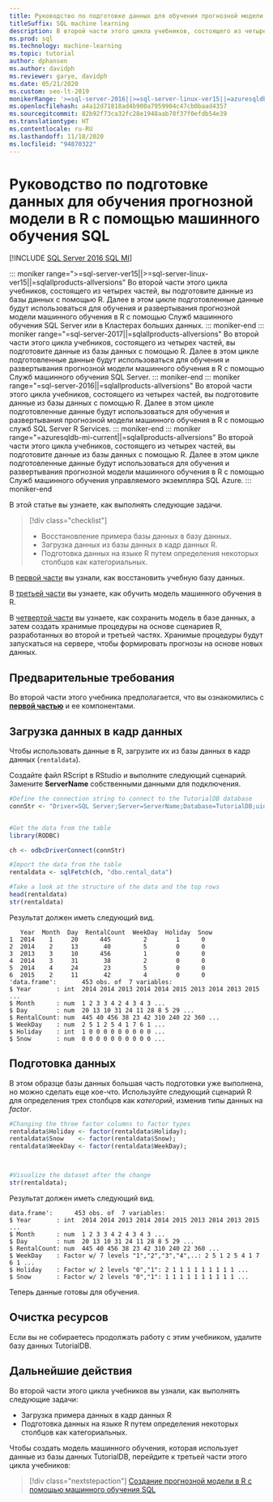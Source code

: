 ```yaml
---
title: Руководство по подготовке данных для обучения прогнозной модели на языке R
titleSuffix: SQL machine learning
description: В второй части этого цикла учебников, состоящего из четырех частей, вы подготовите данные для обучения прогнозной модели в R с помощью машинного обучения SQL.
ms.prod: sql
ms.technology: machine-learning
ms.topic: tutorial
author: dphansen
ms.author: davidph
ms.reviewer: garye, davidph
ms.date: 05/21/2020
ms.custom: seo-lt-2019
monikerRange: '>=sql-server-2016||>=sql-server-linux-ver15||=azuresqldb-mi-current||=sqlallproducts-allversions'
ms.openlocfilehash: a4a12d71818ad4b900a7959904c47cb0baad4357
ms.sourcegitcommit: 82b92f73ca32fc28e1948aab70f37f0efdb54e39
ms.translationtype: HT
ms.contentlocale: ru-RU
ms.lasthandoff: 11/18/2020
ms.locfileid: "94870322"
---
```

# <a name="tutorial-prepare-data-to-train-a-predictive-model-in-r-with-sql-machine-learning"></a>Руководство по подготовке данных для обучения прогнозной модели в R с помощью машинного обучения SQL
[!INCLUDE [SQL Server 2016 SQL MI](../../includes/applies-to-version/sqlserver2016-asdbmi.md)]

::: moniker range=">=sql-server-ver15||>=sql-server-linux-ver15||=sqlallproducts-allversions"
Во второй части этого цикла учебников, состоящего из четырех частей, вы подготовите данные из базы данных с помощью R. Далее в этом цикле подготовленные данные будут использоваться для обучения и развертывания прогнозной модели машинного обучения в R с помощью Служб машинного обучения SQL Server или в Кластерах больших данных.
::: moniker-end
::: moniker range="=sql-server-2017||=sqlallproducts-allversions"
Во второй части этого цикла учебников, состоящего из четырех частей, вы подготовите данные из базы данных с помощью R. Далее в этом цикле подготовленные данные будут использоваться для обучения и развертывания прогнозной модели машинного обучения в R с помощью Служб машинного обучения SQL Server.
::: moniker-end
::: moniker range="=sql-server-2016||=sqlallproducts-allversions"
Во второй части этого цикла учебников, состоящего из четырех частей, вы подготовите данные из базы данных с помощью R. Далее в этом цикле подготовленные данные будут использоваться для обучения и развертывания прогнозной модели машинного обучения в R с помощью служб SQL Server R Services.
::: moniker-end
::: moniker range="=azuresqldb-mi-current||=sqlallproducts-allversions"
Во второй части этого цикла учебников, состоящего из четырех частей, вы подготовите данные из базы данных с помощью R. Далее в этом цикле подготовленные данные будут использоваться для обучения и развертывания прогнозной модели машинного обучения в R с помощью Служб машинного обучения управляемого экземпляра SQL Azure.
::: moniker-end

В этой статье вы узнаете, как выполнять следующие задачи.

> [!div class="checklist"]
> * Восстановление примера базы данных в базу данных.
> * Загрузка данных из базы данных в кадр данных R.
> * Подготовка данных на языке R путем определения некоторых столбцов как категориальных.

В [первой части](r-predictive-model-introduction.md) вы узнали, как восстановить учебную базу данных.

В [третьей части](r-predictive-model-train.md) вы узнаете, как обучить модель машинного обучения в R.

В [четвертой части](r-predictive-model-deploy.md) вы узнаете, как сохранить модель в базе данных, а затем создать хранимые процедуры на основе сценариев R, разработанных во второй и третьей частях. Хранимые процедуры будут запускаться на сервере, чтобы формировать прогнозы на основе новых данных.

## <a name="prerequisites"></a>Предварительные требования

Во второй части этого учебника предполагается, что вы ознакомились с [**первой частью**](r-predictive-model-introduction.md) и ее компонентами.

## <a name="load-the-data-into-a-data-frame"></a>Загрузка данных в кадр данных

Чтобы использовать данные в R, загрузите их из базы данных в кадр данных (`rentaldata`).

Создайте файл RScript в RStudio и выполните следующий сценарий. Замените **ServerName** собственными данными для подключения.

```r
#Define the connection string to connect to the TutorialDB database
connStr <- "Driver=SQL Server;Server=ServerName;Database=TutorialDB;uid=Username;pwd=Password"


#Get the data from the table
library(RODBC)

ch <- odbcDriverConnect(connStr)

#Import the data from the table
rentaldata <- sqlFetch(ch, "dbo.rental_data")

#Take a look at the structure of the data and the top rows
head(rentaldata)
str(rentaldata)
```

Результат должен иметь следующий вид.

```results
   Year  Month  Day  RentalCount  WeekDay  Holiday  Snow
1  2014    1     20      445         2        1      0
2  2014    2     13       40         5        0      0
3  2013    3     10      456         1        0      0
4  2014    3     31       38         2        0      0
5  2014    4     24       23         5        0      0
6  2015    2     11       42         4        0      0
'data.frame':       453 obs. of  7 variables:
$ Year       : int  2014 2014 2013 2014 2014 2015 2013 2014 2013 2015 ...
$ Month      : num  1 2 3 3 4 2 4 3 4 3 ...
$ Day        : num  20 13 10 31 24 11 28 8 5 29 ...
$ RentalCount: num  445 40 456 38 23 42 310 240 22 360 ...
$ WeekDay    : num  2 5 1 2 5 4 1 7 6 1 ...
$ Holiday    : int  1 0 0 0 0 0 0 0 0 0 ...
$ Snow       : num  0 0 0 0 0 0 0 0 0 0 ...
```

## <a name="prepare-the-data"></a>Подготовка данных

В этом образце базы данных большая часть подготовки уже выполнена, но можно сделать еще кое-что.
Используйте следующий сценарий R для определения трех столбцов как *категорий*, изменив типы данных на *factor*.



```r
#Changing the three factor columns to factor types
rentaldata$Holiday <- factor(rentaldata$Holiday);
rentaldata$Snow    <- factor(rentaldata$Snow);
rentaldata$WeekDay <- factor(rentaldata$WeekDay);



#Visualize the dataset after the change
str(rentaldata);
```

Результат должен иметь следующий вид.

```results
data.frame':      453 obs. of  7 variables:
$ Year       : int  2014 2014 2013 2014 2014 2015 2013 2014 2013 2015 ...
$ Month      : num  1 2 3 3 4 2 4 3 4 3 ...
$ Day        : num  20 13 10 31 24 11 28 8 5 29 ...
$ RentalCount: num  445 40 456 38 23 42 310 240 22 360 ...
$ WeekDay    : Factor w/ 7 levels "1","2","3","4",..: 2 5 1 2 5 4 1 7 6 1 ...
$ Holiday    : Factor w/ 2 levels "0","1": 2 1 1 1 1 1 1 1 1 1 ...
$ Snow       : Factor w/ 2 levels "0","1": 1 1 1 1 1 1 1 1 1 1 ...
```

Теперь данные готовы для обучения.

## <a name="clean-up-resources"></a>Очистка ресурсов

Если вы не собираетесь продолжать работу с этим учебником, удалите базу данных TutorialDB.

## <a name="next-steps"></a>Дальнейшие действия

Во второй части этого цикла учебников вы узнали, как выполнять следующие задачи:

* Загрузка примера данных в кадр данных R
* Подготовка данных на языке R путем определения некоторых столбцов как категориальных.

Чтобы создать модель машинного обучения, которая использует данные из базы данных TutorialDB, перейдите к третьей части этого цикла учебников:

> [!div class="nextstepaction"]
> [Создание прогнозной модели в R с помощью машинного обучения SQL](r-predictive-model-train.md)
